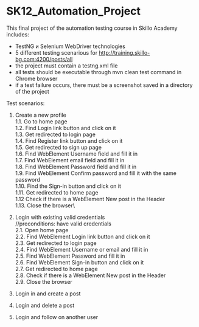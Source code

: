 # SK12_Automation_Project
This final project of the automation testing course in Skillo Academy includes:
 - TestNG и Selenium WebDriver technologies
 - 5 different testing scenarious for  http://training.skillo-bg.com:4200/posts/all
 - the project must contain a  testng.xml file
 - all tests should be executable through mvn clean test command in Chrome browser
 - if a test failure occurs, there must be a screenshot saved in a directory of the project


Test scenarios:

1. Create a new profile\
   1.1. Go to home page\
   1.2. Find Login link button and click on it\
   1.3. Get redirected to login page \
   1.4. Find Register link button and click on it\
   1.5. Get redirected to sign up page \
   1.6. Find WebElement Username field and fill it in\
   1.7. Find WebElement email field and fill it in\
   1.8. Find WebElement Password field and fill it in\
   1.9. Find WebElement Confirm password and fill it with the same password\
   1.10. Find the Sign-in button and click on it\
   1.11. Get redirected to home page \
   1.12 Check if there is a WebElement New post in the Header\
   1.13. Close the browser\
   
2. Login with existing valid credentials\
   //preconditions: have valid credentials\
   2.1. Open  home page \
   2.2. Find WebElement Login link button and click on it\
   2.3. Get redirected to login page \
   2.4. Find WebElement Username or email and fill it in\
   2.5. Find WebElement Password and fill it in\
   2.6. Find WebElement Sign-in button and click on it\
   2.7. Get redirected to home page \
   2.8. Check if there is a WebElement New post in the Header\
   2.9. Close the browser
   
   
5. Login in and create a post
   
6. Login and delete a post
   
7. Login and follow on another user
